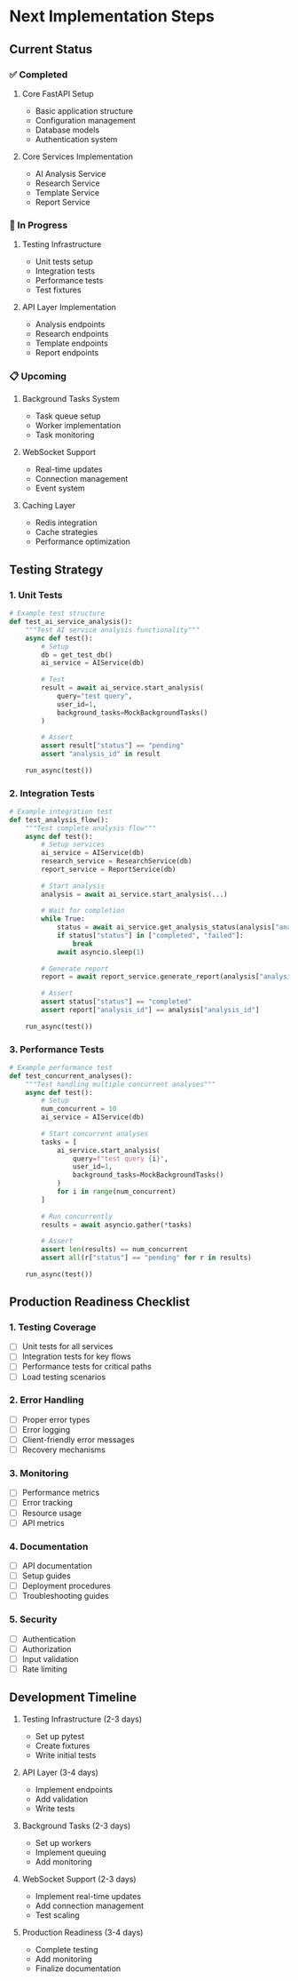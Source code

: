 # Next Implementation Steps

## Current Status

### ✅ Completed
1. Core FastAPI Setup
   - Basic application structure
   - Configuration management
   - Database models
   - Authentication system

2. Core Services Implementation
   - AI Analysis Service
   - Research Service
   - Template Service
   - Report Service

### 🚀 In Progress
1. Testing Infrastructure
   - Unit tests setup
   - Integration tests
   - Performance tests
   - Test fixtures

2. API Layer Implementation
   - Analysis endpoints
   - Research endpoints
   - Template endpoints
   - Report endpoints

### 📋 Upcoming
1. Background Tasks System
   - Task queue setup
   - Worker implementation
   - Task monitoring

2. WebSocket Support
   - Real-time updates
   - Connection management
   - Event system

3. Caching Layer
   - Redis integration
   - Cache strategies
   - Performance optimization

## Testing Strategy

### 1. Unit Tests
```python
# Example test structure
def test_ai_service_analysis():
    """Test AI service analysis functionality"""
    async def test():
        # Setup
        db = get_test_db()
        ai_service = AIService(db)
        
        # Test
        result = await ai_service.start_analysis(
            query="test query",
            user_id=1,
            background_tasks=MockBackgroundTasks()
        )
        
        # Assert
        assert result["status"] == "pending"
        assert "analysis_id" in result
    
    run_async(test())
```

### 2. Integration Tests
```python
# Example integration test
def test_analysis_flow():
    """Test complete analysis flow"""
    async def test():
        # Setup services
        ai_service = AIService(db)
        research_service = ResearchService(db)
        report_service = ReportService(db)
        
        # Start analysis
        analysis = await ai_service.start_analysis(...)
        
        # Wait for completion
        while True:
            status = await ai_service.get_analysis_status(analysis["analysis_id"])
            if status["status"] in ["completed", "failed"]:
                break
            await asyncio.sleep(1)
        
        # Generate report
        report = await report_service.generate_report(analysis["analysis_id"])
        
        # Assert
        assert status["status"] == "completed"
        assert report["analysis_id"] == analysis["analysis_id"]
    
    run_async(test())
```

### 3. Performance Tests
```python
# Example performance test
def test_concurrent_analyses():
    """Test handling multiple concurrent analyses"""
    async def test():
        # Setup
        num_concurrent = 10
        ai_service = AIService(db)
        
        # Start concurrent analyses
        tasks = [
            ai_service.start_analysis(
                query=f"test query {i}",
                user_id=1,
                background_tasks=MockBackgroundTasks()
            )
            for i in range(num_concurrent)
        ]
        
        # Run concurrently
        results = await asyncio.gather(*tasks)
        
        # Assert
        assert len(results) == num_concurrent
        assert all(r["status"] == "pending" for r in results)
    
    run_async(test())
```

## Production Readiness Checklist

### 1. Testing Coverage
- [ ] Unit tests for all services
- [ ] Integration tests for key flows
- [ ] Performance tests for critical paths
- [ ] Load testing scenarios

### 2. Error Handling
- [ ] Proper error types
- [ ] Error logging
- [ ] Client-friendly error messages
- [ ] Recovery mechanisms

### 3. Monitoring
- [ ] Performance metrics
- [ ] Error tracking
- [ ] Resource usage
- [ ] API metrics

### 4. Documentation
- [ ] API documentation
- [ ] Setup guides
- [ ] Deployment procedures
- [ ] Troubleshooting guides

### 5. Security
- [ ] Authentication
- [ ] Authorization
- [ ] Input validation
- [ ] Rate limiting

## Development Timeline

1. Testing Infrastructure (2-3 days)
   - Set up pytest
   - Create fixtures
   - Write initial tests

2. API Layer (3-4 days)
   - Implement endpoints
   - Add validation
   - Write tests

3. Background Tasks (2-3 days)
   - Set up workers
   - Implement queuing
   - Add monitoring

4. WebSocket Support (2-3 days)
   - Implement real-time updates
   - Add connection management
   - Test scaling

5. Production Readiness (3-4 days)
   - Complete testing
   - Add monitoring
   - Finalize documentation
